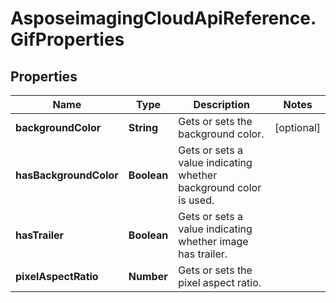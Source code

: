 # AsposeimagingCloudApiReference.GifProperties

## Properties
Name | Type | Description | Notes
------------ | ------------- | ------------- | -------------
**backgroundColor** | **String** | Gets or sets the background color. | [optional] 
**hasBackgroundColor** | **Boolean** | Gets or sets a value indicating whether background color is used. | 
**hasTrailer** | **Boolean** | Gets or sets a value indicating whether image has trailer. | 
**pixelAspectRatio** | **Number** | Gets or sets the pixel aspect ratio. | 


